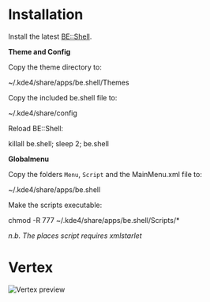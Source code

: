 Installation
======

Install the latest [BE::Shell](http://sourceforge.net/p/be-shell/wiki/Home/).

**Theme and Config**

Copy the theme directory to: 

   ~/.kde4/share/apps/be.shell/Themes

Copy the included be.shell file to:

   ~/.kde4/share/config
   
Reload BE::Shell:

   killall be.shell; sleep 2; be.shell
   
   
**Globalmenu** 

Copy the folders `Menu`, `Script` and the MainMenu.xml file to:

  ~/.kde4/share/apps/be.shell
  
Make the scripts executable:

   chmod -R 777 ~/.kde4/share/apps/be.shell/Scripts/*

*n.b. The places script requires xmlstarlet*
  

Vertex
======

![Vertex preview](https://lh5.googleusercontent.com/-h83zA_HCRVQ/VGYMxGGvQOI/AAAAAAAAC7I/eNZRGMB8qW4/w1058-h595-no/schermata662.png "Vertex")

